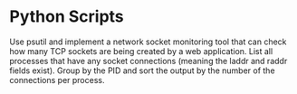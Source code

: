 # Python Scripts
Use psutil and implement a network socket monitoring tool that can check how many TCP sockets are being created by a web application.
List all processes that have any socket connections (meaning the laddr and raddr fields exist).
Group by the PID and sort the output by the number of the connections per process.
